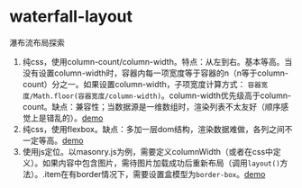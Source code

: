 # waterfall-layout
瀑布流布局探索

1. 纯css，使用column-count/column-width。特点：从左到右。基本等高。当没有设置column-width时，容器内每一项宽度等于容器的n（n等于column-count）分之一。如果设置column-width，子项宽度计算方式： `容器宽度/Math.floor(容器宽度/column-width)`。column-width优先级高于column-count。缺点：兼容性；当数据源是一维数组时，渲染列表不太友好（顺序感觉上是错乱的）。[demo](https://moshuchao.github.io/waterfall-layout/pure-css)
2. 纯css，使用flexbox。缺点：多加一层dom结构，渲染数据难做，各列之间不一定等高。[demo](https://moshuchao.github.io/waterfall-layout/flexbox)
3. 使用js定位。以masonry.js为例，需要定义columnWidth（或者在css中定义）。如果内容中包含图片，需待图片加载成功后重新布局（调用`layout()`方法）。.item在有border情况下，需要设置盒模型为`border-box`。[demo](https://moshuchao.github.io/waterfall-layout/withjs)